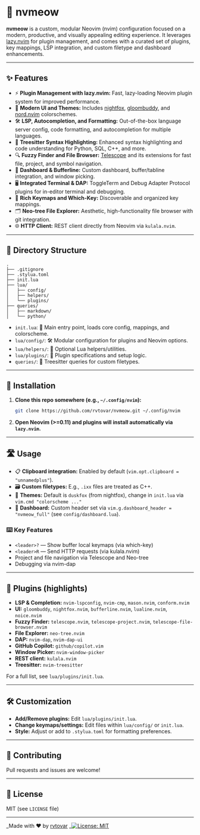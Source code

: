 # 🐾 nvmeow

**nvmeow** is a custom, modular Neovim (nvim) configuration focused on a modern, productive, and visually appealing editing experience. It leverages [lazy.nvim](https://github.com/folke/lazy.nvim) for plugin management, and comes with a curated set of plugins, key mappings, LSP integration, and custom filetype and dashboard enhancements.

---

## ✨ Features

- ⚡ **Plugin Management with lazy.nvim:** Fast, lazy-loading Neovim plugin system for improved performance.
- 🌈 **Modern UI and Themes:** Includes [nightfox](https://github.com/EdenEast/nightfox.nvim), [gloombuddy](https://github.com/bkegley/gloombuddy), and [nord.nvim](https://github.com/shaunsingh/nord.nvim) colorschemes.
- 🛠️ **LSP, Autocompletion, and Formatting:** Out-of-the-box language server config, code formatting, and autocompletion for multiple languages.
- 🌳 **Treesitter Syntax Highlighting:** Enhanced syntax highlighting and code understanding for Python, SQL, C++, and more.
- 🔍 **Fuzzy Finder and File Browser:** [Telescope](https://github.com/nvim-telescope/telescope.nvim) and its extensions for fast file, project, and symbol navigation.
- 🏁 **Dashboard & Bufferline:** Custom dashboard, buffer/tabline integration, and window picking.
- 🖥️ **Integrated Terminal & DAP:** ToggleTerm and Debug Adapter Protocol plugins for in-editor terminal and debugging.
- 🎹 **Rich Keymaps and Which-Key:** Discoverable and organized key mappings.
- 🗂️ **Neo-tree File Explorer:** Aesthetic, high-functionality file browser with git integration.
- 🌐 **HTTP Client:** REST client directly from Neovim via `kulala.nvim`.

---

## 📁 Directory Structure

```
.
├── .gitignore
├── .stylua.toml
├── init.lua
├── lua/
│   ├── config/
│   ├── helpers/
│   └── plugins/
├── queries/
│   ├── markdown/
│   └── python/
```

- `init.lua`: 🏁 Main entry point, loads core config, mappings, and colorscheme.
- `lua/config/`: 🛠️ Modular configuration for plugins and Neovim options.
- `lua/helpers/`: 🧩 Optional Lua helpers/utilities.
- `lua/plugins/`: 🎉 Plugin specifications and setup logic.
- `queries/`: 🌳 Treesitter queries for custom filetypes.

---

## 🚀 Installation

1. **Clone this repo somewhere (e.g., `~/.config/nvim`):**
   ```sh
   git clone https://github.com/rvtovar/nvmeow.git ~/.config/nvim
   ```

2. **Open Neovim (>=0.11) and plugins will install automatically via `lazy.nvim`.**


---

## 🛣️ Usage

- 📋 **Clipboard integration:** Enabled by default (`vim.opt.clipboard = "unnamedplus"`).
- 🗃️ **Custom filetypes:** E.g., `.ixx` files are treated as C++.
- 🎨 **Themes:** Default is `duskfox` (from nightfox), change in `init.lua` via `vim.cmd "colorscheme ..."`
- 🏁 **Dashboard:** Custom header set via `vim.g.dashboard_header = "nvmeow_full"` (see `config/dashboard.lua`).

### ⌨️ Key Features

- `<leader>?` — Show buffer local keymaps (via which-key)
- `<leader>R` — Send HTTP requests (via kulala.nvim)
- Project and file navigation via Telescope and Neo-tree
- Debugging via nvim-dap

---

## 🧩 Plugins (highlights)

- **LSP & Completion:** `nvim-lspconfig`, `nvim-cmp`, `mason.nvim`, `conform.nvim`
- **UI:** `gloombuddy`, `nightfox.nvim`, `bufferline.nvim`, `lualine.nvim`, `noice.nvim`
- **Fuzzy Finder:** `telescope.nvim`, `telescope-project.nvim`, `telescope-file-browser.nvim`
- **File Explorer:** `neo-tree.nvim`
- **DAP:** `nvim-dap`, `nvim-dap-ui`
- **GitHub Copilot:** `github/copilot.vim`
- **Window Picker:** `nvim-window-picker`
- **REST client:** `kulala.nvim`
- **Treesitter:** `nvim-treesitter`

For a full list, see `lua/plugins/init.lua`.

---

## 🛠️ Customization

- **Add/Remove plugins:** Edit `lua/plugins/init.lua`.
- **Change keymaps/settings:** Edit files within `lua/config/` or `init.lua`.
- **Style:** Adjust or add to `.stylua.toml` for formatting preferences.

---

## 🤝 Contributing

Pull requests and issues are welcome!

---

## 📜 License

MIT (see `LICENSE` file)

---

_Made with ❤️ by [rvtovar](https://github.com/rvtovar)
_[![License: MIT](https://img.shields.io/badge/License-MIT-yellow.svg)](LICENSE)
